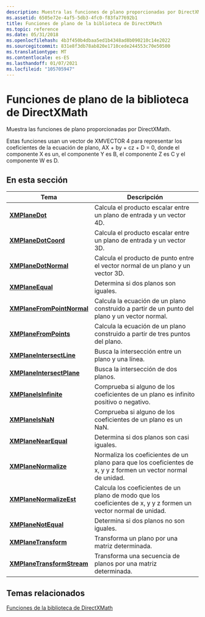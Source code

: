 ```yaml
---
description: Muestra las funciones de plano proporcionadas por DirectXMath.
ms.assetid: 6505e72e-4af5-5db3-4fc0-f83fa77692b1
title: Funciones de plano de la biblioteca de DirectXMath
ms.topic: reference
ms.date: 05/31/2018
ms.openlocfilehash: 4b3f450b4dbaa5ed1b4348ad8b090210c14e2022
ms.sourcegitcommit: 831e8f3db78ab820e1710cede244553c70e50500
ms.translationtype: MT
ms.contentlocale: es-ES
ms.lasthandoff: 01/07/2021
ms.locfileid: "105705947"
---
```

# <a name="directxmath-library-plane-functions"></a>Funciones de plano de la biblioteca de DirectXMath

Muestra las funciones de plano proporcionadas por DirectXMath.

Estas funciones usan un vector de XMVECTOR 4 para representar los coeficientes de la ecuación de plano, AX + by + cz + D = 0, donde el componente X es un, el componente Y es B, el componente Z es C y el componente W es D.

## <a name="in-this-section"></a>En esta sección



| Tema                                                               | Descripción                                                                                                      |
|---------------------------------------------------------------------|------------------------------------------------------------------------------------------------------------------|
| [**XMPlaneDot**](/windows/win32/api/directxmath/nf-directxmath-xmplanedot)<br/>                         | Calcula el producto escalar entre un plano de entrada y un vector 4D.<br/>                                    |
| [**XMPlaneDotCoord**](/windows/win32/api/directxmath/nf-directxmath-xmplanedotcoord)<br/>               | Calcula el producto escalar entre un plano de entrada y un vector 3D.<br/>                                    |
| [**XMPlaneDotNormal**](/windows/win32/api/directxmath/nf-directxmath-xmplanedotnormal)<br/>             | Calcula el producto de punto entre el vector normal de un plano y un vector 3D.<br/>                      |
| [**XMPlaneEqual**](/windows/win32/api/directxmath/nf-directxmath-xmplaneequal)<br/>                     | Determina si dos planos son iguales.<br/>                                                                   |
| [**XMPlaneFromPointNormal**](/windows/win32/api/directxmath/nf-directxmath-xmplanefrompointnormal)<br/> | Calcula la ecuación de un plano construido a partir de un punto del plano y un vector normal.<br/>           |
| [**XMPlaneFromPoints**](/windows/win32/api/directxmath/nf-directxmath-xmplanefrompoints)<br/>           | Calcula la ecuación de un plano construido a partir de tres puntos del plano.<br/>                          |
| [**XMPlaneIntersectLine**](/windows/win32/api/directxmath/nf-directxmath-xmplaneintersectline)<br/>     | Busca la intersección entre un plano y una línea.<br/>                                                    |
| [**XMPlaneIntersectPlane**](/windows/win32/api/directxmath/nf-directxmath-xmplaneintersectplane)<br/>   | Busca la intersección de dos planos.<br/>                                                                 |
| [**XMPlaneIsInfinite**](/windows/win32/api/directxmath/nf-directxmath-xmplaneisinfinite)<br/>           | Comprueba si alguno de los coeficientes de un plano es infinito positivo o negativo.<br/>                    |
| [**XMPlaneIsNaN**](/windows/win32/api/directxmath/nf-directxmath-xmplaneisnan)<br/>                     | Comprueba si alguno de los coeficientes de un plano es un NaN.<br/>                                            |
| [**XMPlaneNearEqual**](/windows/win32/api/directxmath/nf-directxmath-xmplanenearequal)<br/>             | Determina si dos planos son casi iguales.<br/>                                                       |
| [**XMPlaneNormalize**](/windows/win32/api/directxmath/nf-directxmath-xmplanenormalize)<br/>             | Normaliza los coeficientes de un plano para que los coeficientes de x, y y z formen un vector normal de unidad.<br/> |
| [**XMPlaneNormalizeEst**](/windows/win32/api/directxmath/nf-directxmath-xmplanenormalizeest)<br/>       | Calcula los coeficientes de un plano de modo que los coeficientes de x, y y z formen un vector normal de unidad.<br/>  |
| [**XMPlaneNotEqual**](/windows/win32/api/directxmath/nf-directxmath-xmplanenotequal)<br/>               | Determina si dos planos no son iguales.<br/>                                                                 |
| [**XMPlaneTransform**](/windows/win32/api/directxmath/nf-directxmath-xmplanetransform)<br/>             | Transforma un plano por una matriz determinada.<br/>                                                                 |
| [**XMPlaneTransformStream**](/windows/win32/api/directxmath/nf-directxmath-xmplanetransformstream)<br/> | Transforma una secuencia de planos por una matriz determinada.<br/>                                                      |



 

## <a name="related-topics"></a>Temas relacionados

<dl> <dt>

[Funciones de la biblioteca de DirectXMath](ovw-xnamath-reference-functions.md)
</dt> </dl>

 

 
